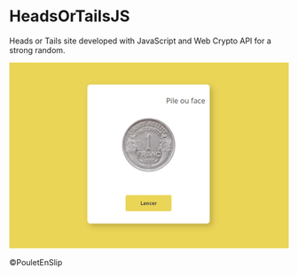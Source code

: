 # HeadsOrTailsJS
Heads or Tails site developed with JavaScript and Web Crypto API for a strong random.

![0](https://github.com/PouletEnSlip/HeadsOrTailsJS/blob/main/image.png)

©PouletEnSlip
